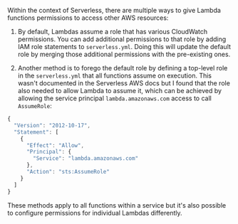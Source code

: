Within the context of Serverless, there are multiple ways to give Lambda functions permissions to access other AWS resources:

1. By default, Lambdas assume a role that has various CloudWatch permissions. You can add additional permissions to that role by adding IAM role statements to `serverless.yml`. Doing this will update the default role by merging those additional permissions with the pre-existing ones.

2. Another method is to forego the default role by defining a top-level role in the `serverless.yml` that all functions assume on execution. This wasn't documented in the Serverless AWS docs but I found that the role also needed to allow Lambda to assume it, which can be achieved by allowing the service principal `lambda.amazonaws.com` access to call `AssumeRole`:

```javascript
{
  "Version": "2012-10-17",
  "Statement": [
    {
      "Effect": "Allow",
      "Principal": {
        "Service": "lambda.amazonaws.com"
      },
      "Action": "sts:AssumeRole"
    }
  ]
}
```

These methods apply to all functions within a service but it's also possible to configure permissions for individual Lambdas differently.